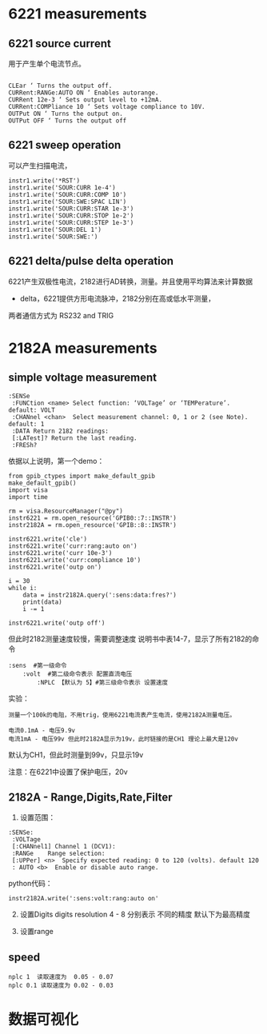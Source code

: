 # 6221 measurements

## 6221 source current

用于产生单个电流节点。




```

CLEar ‘ Turns the output off.
CURRent:RANGe:AUTO ON ‘ Enables autorange.
CURRent 12e-3 ‘ Sets output level to +12mA.
CURRent:COMPliance 10 ‘ Sets voltage compliance to 10V.
OUTPut ON ‘ Turns the output on.
OUTPut OFF ‘ Turns the output off

```



## 6221 sweep operation
可以产生扫描电流，

```
instr1.write('*RST')
instr1.write('SOUR:CURR 1e-4')
instr1.write('SOUR:CURR:COMP 10')
instr1.write('SOUR:SWE:SPAC LIN')
instr1.write('SOUR:CURR:STAR 1e-3')
instr1.write('SOUR:CURR:STOP 1e-2')
instr1.write('SOUR:CURR:STEP 1e-3')
instr1.write('SOUR:DEL 1') 
instr1.write('SOUR:SWE:')

```

## 6221 delta/pulse delta operation

6221产生双极性电流，2182进行AD转换，测量。并且使用平均算法来计算数据

 - delta，6221提供方形电流脉冲，2182分别在高或低水平测量，

 两者通信方式为  RS232 and TRIG 








# 2182A measurements

## simple voltage measurement

```
:SENSe
 :FUNCtion <name> Select function: ‘VOLTage’ or ‘TEMPerature’.  default: VOLT
 :CHANnel <chan>  Select measurement channel: 0, 1 or 2 (see Note).   default: 1
 :DATA Return 2182 readings: 
 [:LATest]? Return the last reading.
 :FRESh?

```

依据以上说明，第一个demo：

```
from gpib_ctypes import make_default_gpib
make_default_gpib()
import visa
import time

rm = visa.ResourceManager("@py")
instr6221 = rm.open_resource('GPIB0::7::INSTR')
instr2182A = rm.open_resource('GPIB::8::INSTR')

instr6221.write('cle')
instr6221.write('curr:rang:auto on')
instr6221.write('curr 10e-3')
instr6221.write('curr:compliance 10')
instr6221.write('outp on')

i = 30
while i:
    data = instr2182A.query(':sens:data:fres?')
    print(data)
    i -= 1

instr6221.write('outp off')
```

但此时2182测量速度较慢，需要调整速度
说明书中表14-7，显示了所有2182的命令    

```
:sens  #第一级命令
    :volt  #第二级命令表示 配置直流电压
        :NPLC 【默认为 5】#第三级命令表示 设置速度 
```



实验：

    测量一个100k的电阻，不用trig，使用6221电流表产生电流，使用2182A测量电压。

    电流0.1mA - 电压9.9v
    电流1mA - 电压99v 但此时2182A显示为19v，此时链接的是CH1 理论上最大是120v

默认为CH1，但此时测量到99v，只显示19v

注意：在6221中设置了保护电压，20v


## 2182A - Range,Digits,Rate,Filter

1. 设置范围：
    
```
:SENSe:
 :VOLTage
 [:CHANnel1] Channel 1 (DCV1):
 :RANGe    Range selection: 
 [:UPPer] <n>  Specify expected reading: 0 to 120 (volts). default 120
 : AUTO <b>  Enable or disable auto range.

```
python代码：
```
instr2182A.write(':sens:volt:rang:auto on'
```



2. 设置Digits
    digits resolution 4 - 8  分别表示 不同的精度 默认下为最高精度

3. 设置range



## speed

    nplc 1  读取速度为  0.05 - 0.07
    nplc 0.1 读取速度为 0.02 - 0.03



# 








# 数据可视化
    

